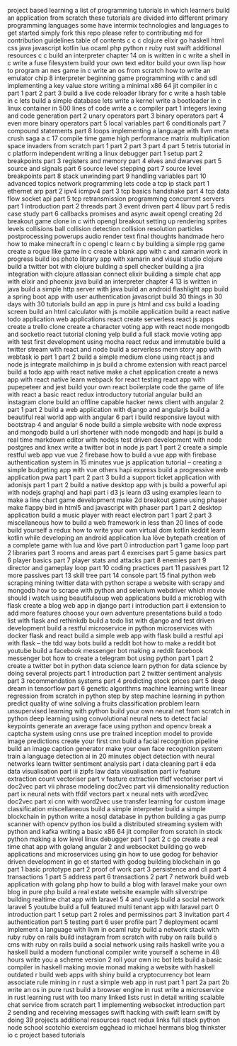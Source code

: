 project based learning a list of programming tutorials in which learners build an application from scratch these tutorials are divided into different primary programming languages some have intermix technologies and languages to get started simply fork this repo please refer to contributing md for contribution guidelines table of contents c c c clojure elixir go haskell html css java javascript kotlin lua ocaml php python r ruby rust swift additional resources c c build an interpreter chapter 14 on is written in c write a shell in c write a fuse filesystem build your own text editor build your own lisp how to program an nes game in c write an os from scratch how to write an emulator chip 8 interpreter beginning game programming with c and sdl implementing a key value store writing a minimal x86 64 jit compiler in c part 1 part 2 part 3 build a live code reloader library for c write a hash table in c lets build a simple database lets write a kernel write a bootloader in c linux container in 500 lines of code write a c compiler part 1 integers lexing and code generation part 2 unary operators part 3 binary operators part 4 even more binary operators part 5 local variables part 6 conditionals part 7 compound statements part 8 loops implementing a language with llvm meta crush saga a c 17 compile time game high performance matrix multiplication space invaders from scratch part 1 part 2 part 3 part 4 part 5 tetris tutorial in c platform independent writing a linux debugger part 1 setup part 2 breakpoints part 3 registers and memory part 4 elves and dwarves part 5 source and signals part 6 source level stepping part 7 source level breakpoints part 8 stack unwinding part 9 handling variables part 10 advanced topics network programming lets code a tcp ip stack part 1 ethernet arp part 2 ipv4 icmpv4 part 3 tcp basics handshake part 4 tcp data flow socket api part 5 tcp retransmission programming concurrent servers part 1 introduction part 2 threads part 3 event driven part 4 libuv part 5 redis case study part 6 callbacks promises and async await opengl creating 2d breakout game clone in c with opengl breakout setting up rendering sprites levels collisions ball collision detection collision resolution particles postprocessing powerups audio render text final thoughts handmade hero how to make minecraft in c opengl c learn c by building a simple rpg game create a rogue like game in c create a blank app with c and xamarin work in progress build ios photo library app with xamarin and visual studio clojure build a twitter bot with clojure bulding a spell checker building a jira integration with clojure atlassian connect elixir building a simple chat app with elixir and phoenix java build an interpreter chapter 4 13 is written in java build a simple http server with java build an android flashlight app build a spring boot app with user authentication javascript build 30 things in 30 days with 30 tutorials build an app in pure js html and css build a loading screen build an html calculator with js mobile application build a react native todo application web applications react create serverless react js apps create a trello clone create a character voting app with react node mongodb and socketio react tutorial cloning yelp build a full stack movie voting app with test first development using mocha react redux and immutable build a twitter stream with react and node build a serverless mern story app with webtask io part 1 part 2 build a simple medium clone using react js and node js integrate mailchimp in js build a chrome extension with react parcel build a todo app with react native make a chat application create a news app with react native learn webpack for react testing react app with pupepeteer and jest build your own react boilerplate code the game of life with react a basic react redux introductory tutorial angular build an instagram clone build an offline capable hacker news client with angular 2 part 1 part 2 build a web application with django and angularjs build a beautiful real world app with angular 6 part i build responsive layout with bootstrap 4 and angular 6 node build a simple website with node express and mongodb build a url shortener with node mongodb and hapi js build a real time markdown editor with nodejs test driven development with node postgres and knex write a twitter bot in node js part 1 part 2 create a simple restful web app vue vue 2 firebase how to build a vue app with firebase authentication system in 15 minutes vue js application tutorial – creating a simple budgeting app with vue others hapi express build a progressive web application pwa part 1 part 2 part 3 build a support ticket application with adonisjs part 1 part 2 build a native desktop app with js build a powerful api with nodejs graphql and hapi part i d3 js learn d3 using examples learn to make a line chart game development make 2d breakout game using phaser make flappy bird in html5 and javascript with phaser part 1 part 2 desktop application build a music player with react electron part 1 part 2 part 3 miscellaneous how to build a web framework in less than 20 lines of code build yourself a redux how to write your own virtual dom kotlin keddit learn kotlin while developing an android application lua löve bytepath creation of a complete game with lua and löve part 0 introduction part 1 game loop part 2 libraries part 3 rooms and areas part 4 exercises part 5 game basics part 6 player basics part 7 player stats and attacks part 8 enemies part 9 director and gameplay loop part 10 coding practices part 11 passives part 12 more passives part 13 skill tree part 14 console part 15 final python web scraping mining twitter data with python scrape a website with scrapy and mongodb how to scrape with python and selenium webdriver which movie should i watch using beautifulsoup web applications build a microblog with flask create a blog web app in django part i introduction part ii extension to add more features choose your own adventure presentations build a todo list with flask and rethinkdb build a todo list with django and test driven development build a restful microservice in python microservices with docker flask and react build a simple web app with flask build a restful api with flask – the tdd way bots build a reddit bot how to make a reddit bot youtube build a facebook messenger bot making a reddit facebook messenger bot how to create a telegram bot using python part 1 part 2 create a twitter bot in python data science learn python for data science by doing several projects part 1 introduction part 2 twitter sentiment analysis part 3 recommendation systems part 4 predicting stock prices part 5 deep dream in tensorflow part 6 genetic algorithms machine learning write linear regression from scratch in python step by step machine learning in python predict quality of wine solving a fruits classification problem learn unsupervised learning with python build your own neural net from scratch in python deep learning using convolutional neural nets to detect facial keypoints generate an average face using python and opencv break a captcha system using cnns use pre trained inception model to provide image predictions create your first cnn build a facial recognition pipeline build an image caption generator make your own face recognition system train a language detection ai in 20 minutes object detection with neural networks learn twitter sentiment analysis part i data cleaning part ii eda data visualisation part iii zipfs law data visualisation part iv feature extraction count vectoriser part v feature extraction tfidf vectoriser part vi doc2vec part vii phrase modeling doc2vec part viii dimensionality reduction part ix neural nets with tfdif vectors part x neural nets with word2vec doc2vec part xi cnn with word2vec use transfer learning for custom image classification miscellaneous build a simple interpreter build a simple blockchain in python write a nosql database in python building a gas pump scanner with opencv python ios build a distributed streaming system with python and kafka writing a basic x86 64 jit compiler from scratch in stock python making a low level linux debugger part 1 part 2 c go create a real time chat app with golang angular 2 and websocket building go web applications and microservices using gin how to use godog for behavior driven development in go et started with godog building blockchain in go part 1 basic prototype part 2 proof of work part 3 persistence and cli part 4 transactions 1 part 5 address part 6 transactions 2 part 7 network build web application with golang php how to build a blog with laravel make your own blog in pure php build a real estate website example with silverstripe building realtime chat app with laravel 5 4 and vuejs build a social network laravel 5 youtube build a full featured multi tenant app with laravel part 0 introduction part 1 setup part 2 roles and permissinos part 3 invitation part 4 authentication part 5 testing part 6 user profile part 7 deployment ocaml implement a language with llvm in ocaml ruby build a network stack with ruby ruby on rails build instagram from scratch with ruby on rails build a cms with ruby on rails build a social network using rails haskell write you a haskell build a modern functional compiler write yourself a scheme in 48 hours write you a scheme version 2 roll your own irc bot lets build a basic compiler in haskell making movie monad making a website with haskell outdated r build web apps with shiny build a cryptocurrency bot learn associate rule mining in r rust a simple web app in rust part 1 part 2a part 2b write an os in pure rust build a browser engine in rust write a microservice in rust learning rust with too many linked lists rust in detail writing scalable chat service from scratch part 1 implementing websocket introduction part 2 sending and receiving messages swift hacking with swift learn swift by doing 39 projects additional resources react redux links full stack python node school scotchio exercism egghead io michael hermans blog thinkster io c project based tutorials